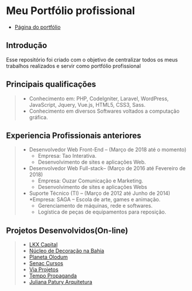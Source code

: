 # Meu Portfólio profissional

* [Página do portfólio](https://fabioopimentel.github.io/portfolio/)

## Introdução

Esse repositório foi criado com o objetivo de centralizar todos os meus trabalhos realizados e servir como portfólio profissional

## Principais qualificações

> * Conhecimento em: PHP, CodeIgniter, Laravel, WordPress, JavaScript, Jquery, Vue.js,
HTML5, CSS3, Sass.
> * Conhecimento em diversos Softwares voltados a computação gráfica.

## Experiencia Profissionais anteriores
> * Desenvolvedor Web Front-End – (Março de 2018 até o momento)
>	* Empresa: Tao Interativa.
>	*  Desenvolvimento de sites e aplicações Web.
> * Desenvolvedor Web Full-stack– (Março de 2016 até Fevereiro de 2018)
>	* Empresa: Ouzar Comunicação e Marketing.
>	*  Desenvolvimento de sites e aplicações Webs
> * Suporte Técnico (TI) – (Março de 2012 até Junho de 2014)
>	*Empresa: SAGA – Escola de arte, games e animação.
>	* Gerenciamento de máquinas, rede e softwares.
>	* Logística de peças de equipamentos para reposição.

## Projetos Desenvolvidos(On-line)
> * [LKX Capital](http://lkxcapital.com.br/)
> * [Núcleo de Decoração na Bahia](http://ndbahia.com.br/)
> * [Planeta Olodum](http://planetaolodum.com/)
> * [Senac Cursos](http://cursos.ba.senac.br/)
> * [Via Projetos](http://viaprojetos.com.br/)
> * [Tempo Propaganda](http://tempopropaganda.com.br/)
> * [Juliana Patury Arquitetura](http://julianapaturyarquitetura.com.br/)
